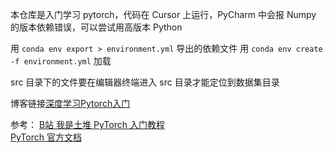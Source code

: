   本仓库是入门学习 pytorch，代码在 Cursor 上运行，PyCharm 中会报 Numpy 的版本依赖错误，可以尝试用高版本 Python    

  用 `conda env export > environment.yml` 导出的依赖文件
  用 `conda env create -f environment.yml` 加载

  src 目录下的文件要在编辑器终端进入 src 目录才能定位到数据集目录

  博客链接[深度学习Pytorch入门](https://remsait.com/posts/%E6%B7%B1%E5%BA%A6%E5%AD%A6%E4%B9%A0Pytorch%E5%85%A5%E9%97%A8)  
  
  参考： 
[B站 我是土堆 PyTorch 入门教程](https://www.bilibili.com/video/BV1hE411t7RN/)    
[PyTorch 官方文档](https://docs.pytorch.org/docs/stable/)    
